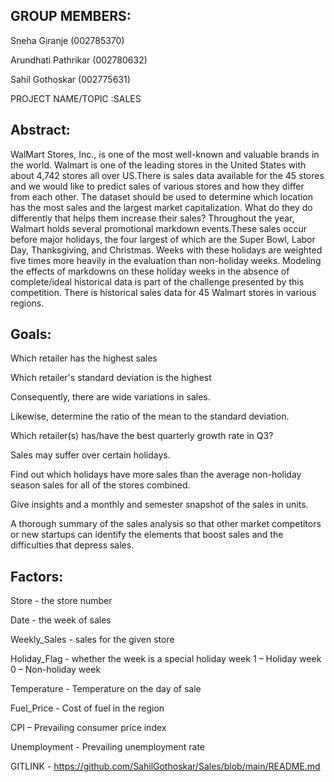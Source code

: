 ## GROUP MEMBERS:

Sneha Giranje (002785370)

Arundhati Pathrikar (002780632)

Sahil Gothoskar (002775631)

PROJECT NAME/TOPIC :SALES

## Abstract:

WalMart Stores, Inc., is one of the most well-known and valuable brands in the world. Walmart is one of the leading stores in the United States with about 4,742 stores all over US.There is sales data available for the 45 stores and we would like to predict sales of various stores and how they differ from each other. The dataset should be used to determine which location has the most sales and the largest market capitalization. What do they do differently that helps them increase their sales? Throughout the year, Walmart holds several promotional markdown events.These sales occur before major holidays, the four largest of which are the Super Bowl, Labor Day, Thanksgiving, and Christmas. Weeks with these holidays are weighted five times more heavily in the evaluation than non-holiday weeks. Modeling the effects of markdowns on these holiday weeks in the absence of complete/ideal historical data is part of the challenge presented by this competition. There is historical sales data for 45 Walmart stores in various regions.

## Goals:

Which retailer has the highest sales

Which retailer's standard deviation is the highest

Consequently, there are wide variations in sales.

Likewise, determine the ratio of the mean to the standard deviation.

Which retailer(s) has/have the best quarterly growth rate in Q3?

Sales may suffer over certain holidays.

Find out which holidays have more sales than the average non-holiday season sales for all of the stores combined.

Give insights and a monthly and semester snapshot of the sales in units.

A thorough summary of the sales analysis so that other market competitors or new startups can identify the elements that boost sales and the difficulties that depress sales.


## Factors:


Store - the store number

Date - the week of sales

Weekly_Sales - sales for the given store

Holiday_Flag - whether the week is a special holiday week 1 – Holiday week 0 – Non-holiday week

Temperature - Temperature on the day of sale

Fuel_Price - Cost of fuel in the region

CPI – Prevailing consumer price index

Unemployment - Prevailing unemployment rate

GITLINK - https://github.com/SahilGothoskar/Sales/blob/main/README.md
